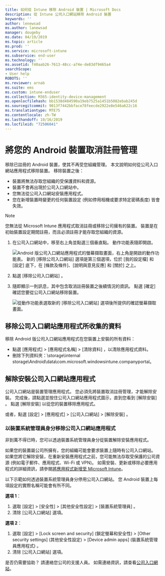 ```yaml
---
title: 如何從 Intune 移除 Android 裝置 | Microsoft Docs
description: 從 Intune 公司入口網站移除 Android 裝置
keywords: ''
author: lenewsad
ms.author: lanewsad
manager: dougeby
ms.date: 04/19/2019
ms.topic: article
ms.prod: ''
ms.service: microsoft-intune
ms.subservice: end-user
ms.technology: ''
ms.assetid: f40aab26-7613-48cc-a74e-de83df9465a4
searchScope:
- User help
ROBOTS: ''
ms.reviewer: arnab
ms.suite: ems
ms.custom: intune-enduser
ms.collection: M365-identity-device-management
ms.openlocfilehash: bb1538d484590a19eb7525a1451b5082ebab245d
ms.sourcegitcommit: 9013f7442bbface78feecde2922e8e546a622c16
ms.translationtype: MTE75
ms.contentlocale: zh-TW
ms.lasthandoff: 10/16/2019
ms.locfileid: "72506041"
---
```

# <a name="unenroll-your-android-device-from-management"></a>將您的 Android 裝置取消註冊管理  

移除已註冊的 Android 裝置，使其不再受您組織管理。 本文說明如何從公司入口網站應用程式移除裝置。 移除裝置之後：  

* 裝置將無法存取您組織的受保護資料和資源。
* 裝置不會再出現於公司入口網站中。
* 您無法從公司入口網站安裝應用程式。
* 您在新增裝置時變更的任何裝置設定 (例如停用相機或要求特定密碼長度) 皆會失效。  

> [!NOTE]
> 您無法從 Microsoft Intune 應用程式取消註冊或移除公司擁有的裝置。 裝置是在初始裝置設定期間註冊，而且必須註冊才能存取您組織的資源。  

1. 在公司入口網站中，移至右上角並點選三個垂直點。 動作功能表隨即開啟。

   ![Android 版公司入口網站應用程式的螢幕擷取畫面，右上角是開啟的動作功能表。 新的 [移除公司入口網站] 選項是第三個選項，位於 [我的設定檔] 和 [設定] 底下，在 [條款及條件]、[說明與意見反應] 和 [關於] 之上。](./media/android_remove_cp_menu_action_after_1705.png)

2. 點選 [移除公司入口網站]  。  

3. 隨即顯示一則訊息，其中包含取消註冊裝置之後續情況的資訊。 點選 [確定]  確認您要從公司入口網站移除裝置。

   ![從動作功能表選取新的 [移除公司入口網站] 選項後所提供的確認螢幕擷取畫面。](./media/android_remove_cp_menu_confirmation_after_1705.png)

## <a name="remove-data-collected-by-the-company-portal-app"></a>移除公司入口網站應用程式所收集的資料  

移除 Android 版公司入口網站應用程式在您裝置上安裝的所有資料：

- 點選 [應用程式]   > [應用程式名稱]   > [清除資料]  ，以清除應用程式資料。
- 刪除下列資料夾：\storage\internal storage\Android\data\com.microsoft.windowsintune.companyportal。

## <a name="uninstall-the-company-portal-app"></a>解除安裝公司入口網站應用程式

公司入口網站是裝置管理應用程式。 您必須先將裝置取消註冊管理，才能解除安裝。 完成後，請點選並按住公司入口網站應用程式圖示，直到您看到 [解除安裝]  。 點選 [解除安裝]  以從您的裝置移除應用程式。  

或者，點選 [設定]   > [應用程式]   > [公司入口網站]   > [解除安裝]  。  

### <a name="remove-the-company-portal-app-as-a-device-administrator"></a>以裝置系統管理員身分移除公司入口網站應用程式

非到萬不得已時，您可以透過裝置系統管理員身分從裝置解除安裝應用程式。  

如果您的裝置屬公司所擁有，您的組織可能會要求裝置上隨時有公司入口網站。 如果您將它解除安裝，在重新安裝應用程式之前，您可能無法存取受保護的公司資源 (例如電子郵件、應用程式、Wi-Fi 或 VPN)。 如需安裝、更新或移除必要應用程式的詳細資訊，請參閱[將應用程式新增至 Microsoft Intune](/intune/apps/apps-add#apps-that-are-added-automatically-by-intune)。

以下示範如何透過裝置系統管理員身分停用公司入口網站。 您 Android 裝置上每項設定的實際名稱可能會有所不同。  

**選項 1**：  

1. 選取 [設定]   > [安全性]   > [其他安全性設定]   > [裝置系統管理員]  。  
2. 清除 [公司入口網站]  選項。  

**選項 2**：

1. 選取 [設定]   > [Lock screen and security] \(鎖定螢幕和安全性\)   > [Other security settings] \(其他安全性設定\)   > [Device admin apps] \(裝置系統管理員應用程式\)  。
2. 清除 [公司入口網站]  選項。

是否仍需要協助？ 請連絡您公司的支援人員。 如需連絡資訊，請查看[公司入口網站](https://go.microsoft.com/fwlink/?linkid=2010980)。
